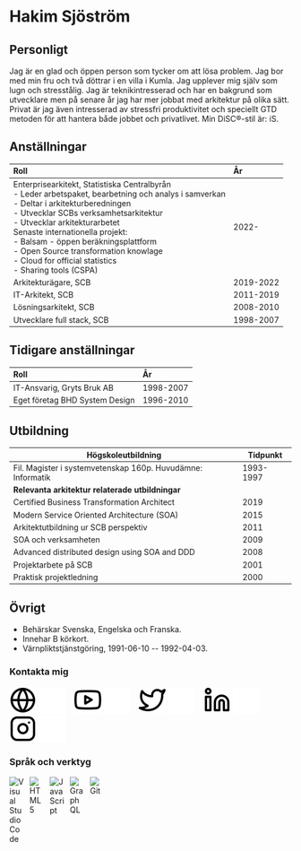 # Hakim Sjöström

## Personligt

Jag är en glad och öppen person som tycker om att lösa problem. Jag bor med min fru och två döttrar i en villa i Kumla. Jag upplever mig själv som lugn och stresstålig. Jag är teknikintresserad och har en bakgrund som utvecklare men på senare år jag har mer jobbat med arkitektur på olika sätt. Privat är jag även intresserad av stressfri produktivitet och speciellt GTD metoden för att hantera både jobbet och privatlivet. Min DiSC®-stil är: iS.

## Anställningar

|Roll  | År  |
| :------------ | :------------ |
| Enterprisearkitekt, Statistiska Centralbyrån <br> - Leder arbetspaket, bearbetning och analys i samverkan <br> - Deltar i arkitekturberedningen <br> - Utvecklar SCBs verksamhetsarkitektur <br> - Utvecklar arkitekturarbetet <br> Senaste internationella projekt: <br> - Balsam - öppen beräkningsplattform <br>  - Open Source transformation knowlage <br> - Cloud for official statistics <br> - Sharing tools (CSPA)</br-> | 2022-  |
| Arkitekturägare, SCB  | 2019-2022  |
| IT-Arkitekt, SCB  | 2011-2019  |
| Lösningsarkitekt, SCB  | 2008-2010  |
| Utvecklare full stack, SCB  | 1998-2007  |

## Tidigare anställningar

|Roll  | År  |
| :------------ | :------------ |
| IT-Ansvarig, Gryts Bruk AB | 1998-2007  |
| Eget företag BHD System Design  | 1996-2010  |

## Utbildning

| Högskoleutbildning  | Tidpunkt  |
| ------------ | ------------ |
| Fil. Magister i systemvetenskap 160p. Huvudämne: Informatik  | 1993-1997  |
| **Relevanta arkitektur relaterade utbildningar**|   |
| Certified Business Transformation Architect  | 2019  |
| Modern Service Oriented Architecture (SOA)   | 2015  |
| Arkitektutbildning ur SCB perspektiv  | 2011  |
| SOA och verksamheten  | 2009  |
| Advanced distributed design using SOA and DDD  | 2008  |
| Projektarbete på SCB  | 2001  |
| Praktisk projektledning  | 2000  |

## Övrigt

- Behärskar Svenska, Engelska och Franska.
- Innehar B körkort.
- Värnpliktstjänstgöring, 1991-06-10 -- 1992-04-03.

### Kontakta mig

[![website](./img/globe-light.svg)](https://hakimsjo.blogspot.com#gh-light-mode-only)
[![website](./img/globe-dark.svg)](https://hakimsjo.blogspot.com/#gh-dark-mode-only)
&nbsp;&nbsp;
[![website](./img/youtube-light.svg)](https://www.youtube.com/channel/UChQ9j3gWQ3iI9SGoJZmzahg#gh-light-mode-only)
[![website](./img/youtube-dark.svg)](https://www.youtube.com/channel/UChQ9j3gWQ3iI9SGoJZmzahg#gh-dark-mode-only)
&nbsp;&nbsp;
[![website](./img/twitter-light.svg)](https://twitter.com/hakimsjo#gh-light-mode-only)
[![website](./img/twitter-dark.svg)](https://twitter.com/hakimsjo#gh-dark-mode-only)
&nbsp;&nbsp;
[![website](./img/linkedin-light.svg)](https://www.linkedin.com/in/hakim-sjöström-772baa31#gh-light-mode-only)
[![website](./img/linkedin-dark.svg)](https://www.linkedin.com/in/hakim-sjöström-772baa31#gh-dark-mode-only)
&nbsp;&nbsp;
[![website](./img/instagram-light.svg)](https://instagram.com/hakimsjo#gh-light-mode-only)
[![website](./img/instagram-dark.svg)](https://instagram.com/hakimsjo#gh-dark-mode-only)

### Språk och verktyg

<img align="left" alt="Visual Studio Code" width="26px" src="https://cdn.jsdelivr.net/gh/devicons/devicon/icons/vscode/vscode-original.svg" style="padding-right:10px;" />
<img align="left" alt="HTML5" width="26px" src="https://cdn.jsdelivr.net/gh/devicons/devicon/icons/html5/html5-original.svg" style="padding-right:10px;" />
<img align="left" alt="JavaScript" width="26px" src="https://cdn.jsdelivr.net/gh/devicons/devicon/icons/javascript/javascript-original.svg" style="padding-right:10px;" />
<img align="left" alt="GraphQL" width="26px" src="https://cdn.jsdelivr.net/gh/devicons/devicon/icons/graphql/graphql-plain.svg" style="padding-right:10px;" />
<img align="left" alt="Git" width="26px" src="https://cdn.jsdelivr.net/gh/devicons/devicon/icons/git/git-original.svg" style="padding-right:10px;" />
